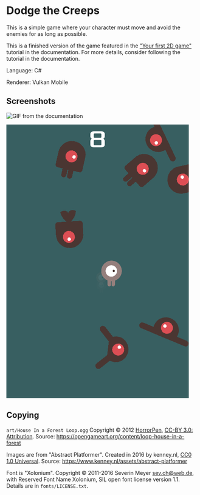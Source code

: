 # Dodge the Creeps

This is a simple game where your character must move
and avoid the enemies for as long as possible.

This is a finished version of the game featured in the
["Your first 2D game"](https://docs.godotengine.org/en/latest/getting_started/first_2d_game/index.html)
tutorial in the documentation. For more details,
consider following the tutorial in the documentation.

Language: C#

Renderer: Vulkan Mobile

## Screenshots

![GIF from the documentation](https://docs.godotengine.org/en/latest/_images/dodge_preview.gif)

![Screenshot](screenshots/dodge.png)

## Copying

`art/House In a Forest Loop.ogg` Copyright &copy; 2012 [HorrorPen](https://opengameart.org/users/horrorpen), [CC-BY 3.0: Attribution](http://creativecommons.org/licenses/by/3.0/). Source: https://opengameart.org/content/loop-house-in-a-forest

Images are from "Abstract Platformer". Created in 2016 by kenney.nl, [CC0 1.0 Universal](http://creativecommons.org/publicdomain/zero/1.0/). Source: https://www.kenney.nl/assets/abstract-platformer

Font is "Xolonium". Copyright &copy; 2011-2016 Severin Meyer <sev.ch@web.de>, with Reserved Font Name Xolonium, SIL open font license version 1.1. Details are in `fonts/LICENSE.txt`.
